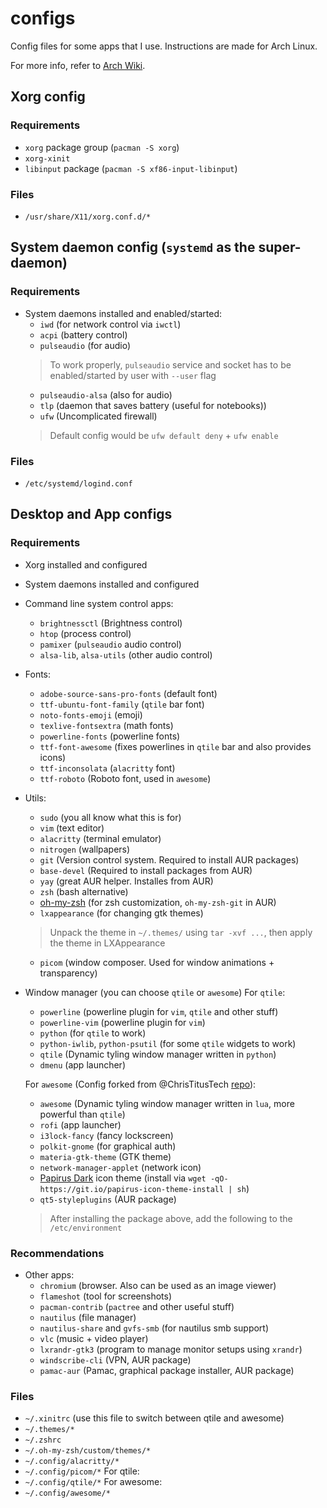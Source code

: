 # configs
Config files for some apps that I use. Instructions are made for Arch Linux.

For more info, refer to [Arch Wiki](https://wiki.archlinux.org/).

## Xorg config
### Requirements
*	`xorg` package group (`pacman -S xorg`)
*	`xorg-xinit`
*	`libinput` package (`pacman -S xf86-input-libinput`)
### Files
*	`/usr/share/X11/xorg.conf.d/*`

## System daemon config (`systemd` as the super-daemon)
### Requirements
*	System daemons installed and enabled/started:
	-	`iwd` (for network control via `iwctl`)
	-	`acpi` (battery control)
	-	`pulseaudio` (for audio)
	> To work properly, `pulseaudio` service and socket has to be enabled/started by user with `--user` flag
	-	`pulseaudio-alsa` (also for audio)
	-	`tlp` (daemon that saves battery (useful for notebooks))
	-	`ufw` (Uncomplicated firewall)
	> Default config would be `ufw default deny` + `ufw enable`
### Files
*	`/etc/systemd/logind.conf`

## Desktop and App configs
### Requirements
*	Xorg installed and configured
*	System daemons installed and configured
*	Command line system control apps:
	-	`brightnessctl` (Brightness control)
	-	`htop` (process control)
	-	`pamixer` (`pulseaudio` audio control)
	-	`alsa-lib`, `alsa-utils` (other audio control)
*	Fonts:
	-	`adobe-source-sans-pro-fonts` (default font)
	-	`ttf-ubuntu-font-family` (`qtile` bar font)
	-	`noto-fonts-emoji` (emoji)
	-	`texlive-fontsextra` (math fonts)
	-	`powerline-fonts` (powerline fonts)
	-	`ttf-font-awesome` (fixes powerlines in `qtile` bar and also provides icons)
	-	`ttf-inconsolata` (`alacritty` font)
	-	`ttf-roboto` (Roboto font, used in `awesome`)
*	Utils:
	-	`sudo` (you all know what this is for)
	-	`vim` (text editor)
	-	`alacritty` (terminal emulator)
	-	`nitrogen` (wallpapers)
	-	`git` (Version control system. Required to install AUR packages)
	-	`base-devel` (Required to install packages from AUR)
	-	`yay` (great AUR helper. Installes from AUR)
	-	`zsh` (bash alternative)
	-	[oh-my-zsh](https://github.com/ohmyzsh/ohmyzsh) (for zsh customization, `oh-my-zsh-git` in AUR)
	-	`lxappearance` (for changing gtk themes)
	> Unpack the theme in `~/.themes/` using `tar -xvf ...`, then apply the theme in LXAppearance
	-	`picom` (window composer. Used for window animations + transparency)

*	Window manager (you can choose `qtile` or `awesome`)
  	For `qtile`:
	-	`powerline` (powerline plugin for `vim`, `qtile` and other stuff)
	-	`powerline-vim` (powerline plugin for `vim`)
	-	`python` (for `qtile` to work)
	-	`python-iwlib`, `python-psutil` (for some `qtile` widgets to work)
	-	`qtile` (Dynamic tyling window manager written in `python`)
	-	`dmenu` (app launcher)
	
	For `awesome` (Config forked from @ChrisTitusTech [repo](https://github.com/ChrisTitusTech/material-awesome)):
	-	`awesome` (Dynamic tyling window manager written in `lua`, more powerful than `qtile`)
	-	`rofi` (app launcher)
	-	`i3lock-fancy` (fancy lockscreen)
	-	`polkit-gnome` (for graphical auth)
	-	`materia-gtk-theme` (GTK theme)
	-	`network-manager-applet` (network icon)
	-	[Papirus Dark](https://github.com/PapirusDevelopmentTeam/papirus-icon-theme) icon theme (install via `wget -qO- https://git.io/papirus-icon-theme-install | sh`)
	-	`qt5-styleplugins` (AUR package)
	> After installing the package above, add the following to the `/etc/environment`
	
### Recommendations
*	Other apps:
	-	`chromium` (browser. Also can be used as an image viewer)
	-	`flameshot` (tool for screenshots)
	-	`pacman-contrib` (`pactree` and other useful stuff)
	-	`nautilus` (file manager)
	-	`nautilus-share` and `gvfs-smb` (for nautilus smb support)
	-	`vlc` (music + video player)
	-	`lxrandr-gtk3` (program to manage monitor setups using `xrandr`)
	-	`windscribe-cli` (VPN, AUR package)
	-	`pamac-aur` (Pamac, graphical package installer, AUR package)


### Files
*	`~/.xinitrc` (use this file to switch between qtile and awesome)
*	`~/.themes/*`
*	`~/.zshrc`
*	`~/.oh-my-zsh/custom/themes/*`
*	`~/.config/alacritty/*`
*	`~/.config/picom/*`
For qtile:
*	`~/.config/qtile/*`
For awesome:
*	`~/.config/awesome/*`

